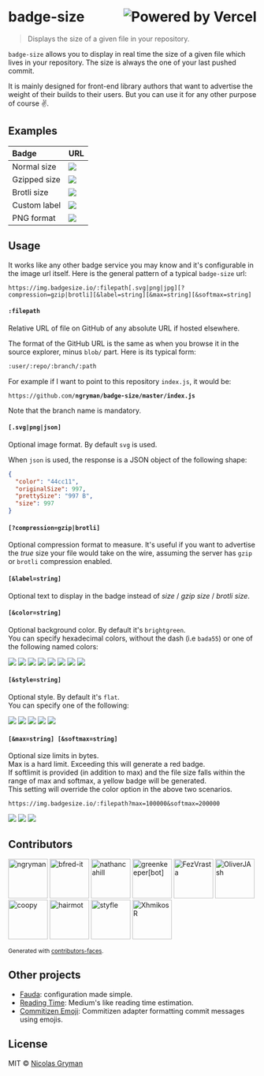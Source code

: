 # badge-size <a href="https://vercel.com?utm_source=badge-size&utm_campaign=oss"><img align="right" src="https://www.datocms-assets.com/31049/1618983297-powered-by-vercel.svg" alt="Powered by Vercel" /></a>

> Displays the size of a given file in your repository.

`badge-size` allows you to display in real time the size of a given file which lives in your repository.
The size is always the one of your last pushed commit.

It is mainly designed for front-end library authors that want to advertise the weight of
their builds to their users. But you can use it for any other purpose of course :v:.


## Examples

 Badge       | URL
:------------|:---------------------------------------------------------------------------------|
Normal size  | ![](https://img.badgesize.io/ngryman/badge-size/master/api/index.js.svg)
Gzipped size | ![](https://img.badgesize.io/ngryman/badge-size/master/api/index.js.svg?compression=gzip)
Brotli size  | ![](https://img.badgesize.io/ngryman/badge-size/master/api/index.js.svg?compression=brotli)
Custom label | ![](https://img.badgesize.io/ngryman/badge-size/master/api/index.js.svg?label=As_tiny_as)
PNG format   | ![](https://img.badgesize.io/ngryman/badge-size/master/api/index.js.png)


## Usage

It works like any other badge service you may know and it's configurable in the image url itself.
Here is the general pattern of a typical `badge-size` url:

```
https://img.badgesize.io/:filepath[.svg|png|jpg][?compression=gzip|brotli][&label=string][&max=string][&softmax=string]
```

#### `:filepath`

Relative URL of file on GitHub of any absolute URL if hosted elsewhere.

The format of the GitHub URL is the same as when you browse it in the source explorer, minus `blob/` part.
Here is its typical form:

```md
:user/:repo/:branch/:path
```

For example if I want to point to this repository `index.js`, it would be:

`https://github.com/`**`ngryman/badge-size/master/index.js`**

Note that the branch name is mandatory.

#### `[.svg|png|json]`

Optional image format. By default `svg` is used.

When `json` is used, the response is a JSON object of the following shape:

```json
{
  "color": "44cc11",
  "originalSize": 997,
  "prettySize": "997 B",
  "size": 997
}
```

#### `[?compression=gzip|brotli]`

Optional compression format to measure. It's useful if you want to advertise the *true* size your
file would take on the wire, assuming the server has `gzip` or `brotli` compression enabled.

#### `[&label=string]`

Optional text to display in the badge instead of *size* / *gzip size* / *brotli size*.

#### `[&color=string]`

Optional background color. By default it's `brightgreen`.<br>
You can specify hexadecimal colors, without the dash (i.e `bada55`) or one of the following named
colors:

![](https://img.shields.io/badge/color-brightgreen-brightgreen.svg)
![](https://img.shields.io/badge/color-green-green.svg)
![](https://img.shields.io/badge/color-yellowgreen-yellowgreen.svg)
![](https://img.shields.io/badge/color-yellow-yellow.svg)
![](https://img.shields.io/badge/color-orange-orange.svg)
![](https://img.shields.io/badge/color-red-red.svg)
![](https://img.shields.io/badge/color-lightgrey-lightgrey.svg)
![](https://img.shields.io/badge/color-blue-blue.svg)

#### `[&style=string]`

Optional style. By default it's `flat`.<br>
You can specify one of the following:

![](https://img.shields.io/badge/style-flat-brightgreen.svg?style=flat)
![](https://img.shields.io/badge/style-flat--square-brightgreen.svg?style=flat-square)
![](https://img.shields.io/badge/style-plastic-brightgreen.svg?style=plastic)
![](https://img.shields.io/badge/style-for-the-badge-brightgreen.svg?style=social)
![](https://img.shields.io/badge/style-social-brightgreen.svg?style=social)

#### `[&max=string] [&softmax=string]`

Optional size limits in bytes.<br>
Max is a hard limit. Exceeding this will generate a red badge. <br>
If softlimit is provided (in addition to max) and the file size falls within the range of max and softmax, a yellow badge will be generated.<br>
This setting will override the color option in the above two scenarios.

```
https://img.badgesize.io/:filepath?max=100000&softmax=200000
```

![](https://img.shields.io/badge/size-50%20kB-brightgreen.svg)
![](https://img.shields.io/badge/size-150%20kB-yellow.svg)
![](https://img.shields.io/badge/size-250%20kB-red.svg)


## Contributors

[//]: contributor-faces
<a href="https://github.com/ngryman"><img src="https://avatars2.githubusercontent.com/u/892048?v=4" title="ngryman" width="80" height="80"></a>
<a href="https://github.com/bfred-it"><img src="https://avatars2.githubusercontent.com/u/53252526?v=4" title="bfred-it" width="80" height="80"></a>
<a href="https://github.com/nathancahill"><img src="https://avatars0.githubusercontent.com/u/1383872?v=4" title="nathancahill" width="80" height="80"></a>
<a href="https://github.com/apps/greenkeeper"><img src="https://avatars3.githubusercontent.com/in/505?v=4" title="greenkeeper[bot]" width="80" height="80"></a>
<a href="https://github.com/FezVrasta"><img src="https://avatars2.githubusercontent.com/u/5382443?v=4" title="FezVrasta" width="80" height="80"></a>
<a href="https://github.com/OliverJAsh"><img src="https://avatars2.githubusercontent.com/u/921609?v=4" title="OliverJAsh" width="80" height="80"></a>
<a href="https://github.com/coopy"><img src="https://avatars2.githubusercontent.com/u/794843?v=4" title="coopy" width="80" height="80"></a>
<a href="https://github.com/hairmot"><img src="https://avatars2.githubusercontent.com/u/8102124?v=4" title="hairmot" width="80" height="80"></a>
<a href="https://github.com/styfle"><img src="https://avatars1.githubusercontent.com/u/229881?v=4" title="styfle" width="80" height="80"></a>
<a href="https://github.com/XhmikosR"><img src="https://avatars2.githubusercontent.com/u/349621?v=4" title="XhmikosR" width="80" height="80"></a>

[//]: contributor-faces

<sup>Generated with [contributors-faces](https://github.com/ngryman/contributor-faces).</sup>


## Other projects

- [Fauda](https://github.com/ngryman/fauda): configuration made simple.
- [Reading Time](https://github.com/ngryman/reading-time): Medium's like reading time estimation.
- [Commitizen Emoji](https://github.com/ngryman/cz-emoji): Commitizen adapter formatting commit messages using emojis.


## License

MIT © [Nicolas Gryman](https://ngryman.sh)

